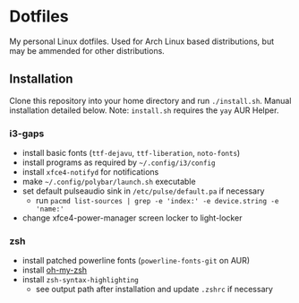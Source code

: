 # Dotfiles
My personal Linux dotfiles. Used for Arch Linux based distributions, but may
be ammended for other distributions.

## Installation
Clone this repository into your home directory and run `./install.sh`. Manual
installation detailed below.
Note: `install.sh` requires the `yay` AUR Helper.

### i3-gaps 
- install basic fonts (`ttf-dejavu`, `ttf-liberation`, `noto-fonts`) 
- install programs as required by `~/.config/i3/config`
- install `xfce4-notifyd` for notifications
- make `~/.config/polybar/launch.sh` executable
- set default pulseaudio sink in `/etc/pulse/default.pa` if necessary
    - run `pacmd list-sources | grep -e 'index:' -e device.string -e 'name:'`
- change xfce4-power-manager screen locker to light-locker

### zsh
- install patched powerline fonts (`powerline-fonts-git` on AUR)
- install [oh-my-zsh](https://github.com/ohmyzsh/ohmyzsh)
- install `zsh-syntax-highlighting`
  - see output path after installation and update `.zshrc` if necessary

